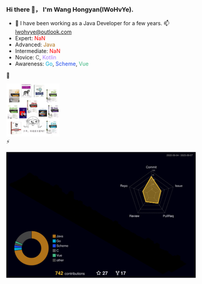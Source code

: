 ### Hi there 👋， I'm Wang Hongyan(lWoHvYe).

- 🌱 I have been working as a Java Developer for a few years. 📫 lwohvye@outlook.com
- Expert: <font color="#FF0000">NaN</font> 
- Advanced: <font color="#b07219">Java</font> 
- Intermediate: <font color="#FF0000">NaN</font>
- Novice: <font color="#555555">C</font>, <font color="#A97BFF">Kotlin</font>
- Awareness: <font color="#00ADD8"> Go</font>, <font color="#1e4aec">Scheme</font>, <font color="#41b883">Vue</font>

🔭
<div align="left">
  <img src=Profile_29_01.png width=28% />
</div>
⚡

![](/profile-3d-contrib/profile-night-rainbow.svg)

<!--
**lWoHvYe/lWoHvYe** is a ✨ _special_ ✨ repository because its `README.md` (this file) appears on your GitHub profile.

Here are some ideas to get you started:

- 🔭 I’m currently working on ...
- 🌱 I’m currently learning ...
- 👯 I’m looking to collaborate on ...
- 🤔 I’m looking for help with ...
- 💬 Ask me about ...
- 📫 How to reach me: ...
- 😄 Pronouns: ...
- ⚡ Fun fact: ...

- 了解 (Awareness)：知道该语言，但在没有帮助的情况下无法编写简单的程序

- 新手 (Novice)：可以用该语言完成简单的编程项目，可能需要帮助

- 中级 (Intermediate)：可以在一些帮助下完成重要的编程项目

- 高级 (Advanced)：可以在没有帮助的情况下完成重要的编程项目

- 专家 (Expert)：可以提供指导、故障排除和回答其他工程师与该语言相关的问题

<font face="" size="" color="">WHY</font>
-->
